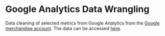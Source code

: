 # Google Analytics Data Wrangling

Data cleaning of selected metrics from Google Analytics from the [Google merchandise account](https://support.google.com/analytics/answer/6367342#access). The data can be accessed [here](https://support.google.com/analytics/answer/6367342?hl=de).
